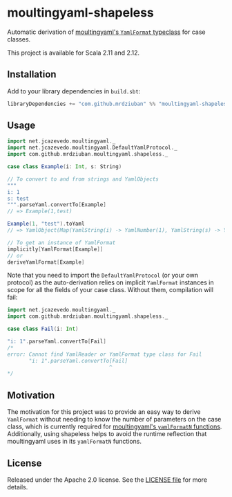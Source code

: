 # moultingyaml-shapeless

Automatic derivation of [moultingyaml's `YamlFormat` typeclass](https://github.com/jcazevedo/moultingyaml/blob/master/src/main/scala/net/jcazevedo/moultingyaml/YamlFormat.scala) for case classes.

This project is available for Scala 2.11 and 2.12.

## Installation

Add to your library dependencies in `build.sbt`:

```scala
libraryDependencies += "com.github.mrdziuban" %% "moultingyaml-shapeless" % "1.0.0"
```

## Usage

```scala
import net.jcazevedo.moultingyaml._
import net.jcazevedo.moultingyaml.DefaultYamlProtocol._
import com.github.mrdziuban.moultingyaml.shapeless._

case class Example(i: Int, s: String)

// To convert to and from strings and YamlObjects
"""
i: 1
s: test
""".parseYaml.convertTo[Example]
// => Example(1,test)

Example(1, "test").toYaml
// => YamlObject(Map(YamlString(i) -> YamlNumber(1), YamlString(s) -> YamlString(test)))

// To get an instance of YamlFormat
implicitly[YamlFormat[Example]]
// or
deriveYamlFormat[Example]
```

Note that you need to import the `DefaultYamlProtocol` (or your own protocol) as the auto-derivation relies on
implicit `YamlFormat` instances in scope for all the fields of your case class. Without them, compilation will fail:

```scala
import net.jcazevedo.moultingyaml._
import com.github.mrdziuban.moultingyaml.shapeless._

case class Fail(i: Int)

"i: 1".parseYaml.convertTo[Fail]
/*
error: Cannot find YamlReader or YamlFormat type class for Fail
       "i: 1".parseYaml.convertTo[Fail]
                                 ^
*/
```

## Motivation

The motivation for this project was to provide an easy way to derive `YamlFormat` without needing to know the
number of parameters on the case class, which is currently required for
[moultingyaml's `yamlFormatN` functions](https://github.com/jcazevedo/moultingyaml/blob/master/src/main/scala/net/jcazevedo/moultingyaml/ProductFormats.scala). Additionally, using shapeless helps to avoid the runtime reflection that
moultingyaml uses in its `yamlFormatN` functions.

## License

Released under the Apache 2.0 license. See the [LICENSE file](LICENSE) for more details.
